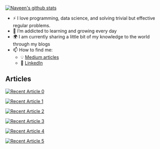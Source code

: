 [![Naveen's github stats](https://github-readme-stats.vercel.app/api?username=naveenalavilli&count_private=true&show_icons=true&theme=radical&hide_rank=false)](https://github.com/naveenalavilli/github-readme-stats)

- :zap: I love programming, data science, and solving trivial but effective regular problems.
- 🌱 I’m addicted to learning and growing every day
- :earth_africa: I am currently sharing a little bit of my knowledge to the world through my blogs
- 📫 How to find me: 
  - :bulb: [Medium articles](https://medium.com/@naveenalavilli)
  - :office: [LinkedIn](https://www.linkedin.com/in/alavilli)  
  
## Articles

<a target="_blank" href="https://github-readme-medium-recent-article.vercel.app/medium/@naveenalavilli/0"><img src="https://github-readme-medium-recent-article.vercel.app/medium/@naveenalavilli/0" alt="Recent Article 0">

<a target="_blank" href="https://github-readme-medium-recent-article.vercel.app/medium/@naveenalavilli/1"><img src="https://github-readme-medium-recent-article.vercel.app/medium/@naveenalavilli/1" alt="Recent Article 1">

<a target="_blank" href="https://github-readme-medium-recent-article.vercel.app/medium/@naveenalavilli/2"><img src="https://github-readme-medium-recent-article.vercel.app/medium/@naveenalavilli/2" alt="Recent Article 2">

<a target="_blank" href="https://github-readme-medium-recent-article.vercel.app/medium/@naveenalavilli/3"><img src="https://github-readme-medium-recent-article.vercel.app/medium/@naveenalavilli/3" alt="Recent Article 3">

<a target="_blank" href="https://github-readme-medium-recent-article.vercel.app/medium/@naveenalavilli/4"><img src="https://github-readme-medium-recent-article.vercel.app/medium/@naveenalavilli/4" alt="Recent Article 4">

<a target="_blank" href="https://github-readme-medium-recent-article.vercel.app/medium/@naveenalavilli/5"><img src="https://github-readme-medium-recent-article.vercel.app/medium/@naveenalavilli/5" alt="Recent Article 5">
